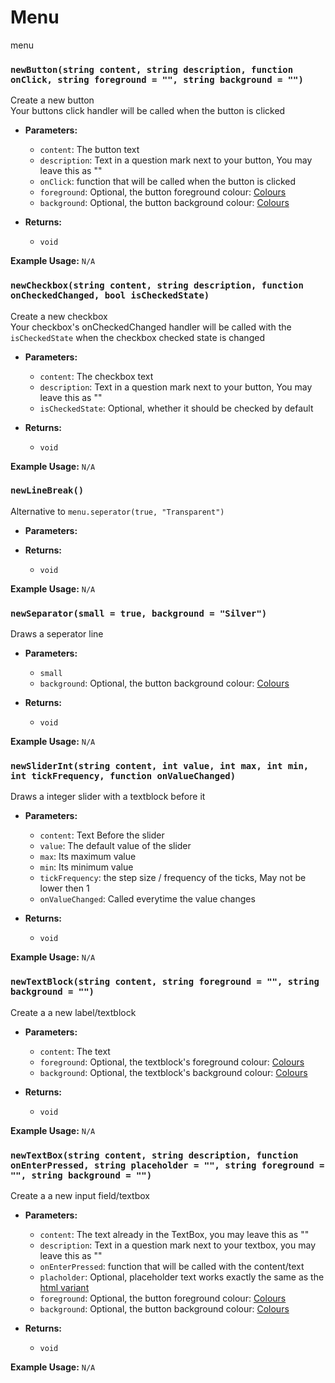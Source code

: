 # Menu
menu

### `newButton(string content, string description, function onClick, string foreground = "", string background = "")`

Create a new button</br>
Your buttons click handler will be called when the button is clicked

- **Parameters:**
    - `content`: The button text
    - `description`: Text in a question mark next to your button, You may leave this as ""
    - `onClick`: function that will be called when the button is clicked
    - `foreground`: Optional, the button foreground colour: [Colours](https://learn.microsoft.com/en-us/dotnet/api/system.windows.media.colors#properties)
    - `background`: Optional, the button background colour: [Colours](https://learn.microsoft.com/en-us/dotnet/api/system.windows.media.colors#properties)

- **Returns:**
    - `void`

**Example Usage:**
`N/A`

### `newCheckbox(string content, string description, function onCheckedChanged, bool isCheckedState)`

Create a new checkbox</br>
Your checkbox's onCheckedChanged handler will be called with the `isCheckedState` when the checkbox checked state is changed

- **Parameters:**
    - `content`: The checkbox text
    - `description`: Text in a question mark next to your button, You may leave this as ""
    - `isCheckedState`: Optional, whether it should be checked by default

- **Returns:**
    - `void`

**Example Usage:**
`N/A`

### `newLineBreak()`

Alternative to `menu.seperator(true, "Transparent")`

- **Parameters:**

- **Returns:**
    - `void`

**Example Usage:**
`N/A`

### `newSeparator(small = true, background = "Silver")`

Draws a seperator line

- **Parameters:**
    - `small`
    - `background`: Optional, the button background colour: [Colours](https://learn.microsoft.com/en-us/dotnet/api/system.windows.media.colors#properties)

- **Returns:**
    - `void`

**Example Usage:**
`N/A`

### `newSliderInt(string content, int value, int max, int min, int tickFrequency, function onValueChanged)`

Draws a integer slider with a textblock before it

- **Parameters:**
    - `content`: Text Before the slider
    - `value`: The default value of the slider
    - `max`: Its maximum value
    - `min`: Its minimum value
    - `tickFrequency`: the step size / frequency of the ticks, May not be lower then 1
    - `onValueChanged`: Called everytime the value changes

- **Returns:**
    - `void`

**Example Usage:**
`N/A`

### `newTextBlock(string content, string foreground = "", string background = "")`

Create a a new label/textblock

- **Parameters:**
    - `content`: The text
    - `foreground`: Optional, the textblock's foreground colour: [Colours](https://learn.microsoft.com/en-us/dotnet/api/system.windows.media.colors#properties)
    - `background`: Optional, the textblock's background colour: [Colours](https://learn.microsoft.com/en-us/dotnet/api/system.windows.media.colors#properties)

- **Returns:**
    - `void`

**Example Usage:**
`N/A`

### `newTextBox(string content, string description, function onEnterPressed, string placeholder = "", string foreground = "", string background = "")`

Create a a new input field/textbox

- **Parameters:**
    - `content`: The text already in the TextBox, you may leave this as ""
    - `description`: Text in a question mark next to your textbox, you may leave this as ""
    - `onEnterPressed`: function that will be called with the content/text
    - `placholder`: Optional, placeholder text works exactly the same as the [html variant](https://www.w3schools.com/tags/tryit.asp?filename=tryhtml5_input_placeholder)
    - `foreground`: Optional, the button foreground colour: [Colours](https://learn.microsoft.com/en-us/dotnet/api/system.windows.media.colors#properties)
    - `background`: Optional, the button background colour: [Colours](https://learn.microsoft.com/en-us/dotnet/api/system.windows.media.colors#properties)

- **Returns:**
    - `void`

**Example Usage:**
`N/A`